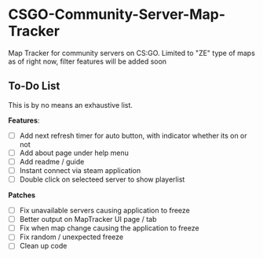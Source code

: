 # CSGO-Community-Server-Map-Tracker
Map Tracker for community servers on CS:GO.
Limited to "ZE" type of maps as of right now, filter features will be added soon


## To-Do List
This is by no means an exhaustive list.


**Features**:
- [ ] Add next refresh timer for auto button, with indicator whether its on or not
- [ ] Add about page under help menu
- [ ] Add readme / guide
- [ ] Instant connect via steam application
- [ ] Double click on selecteed server to show playerlist

**Patches**
- [ ] Fix unavailable servers causing application to freeze
- [ ] Better output on MapTracker UI page / tab
- [ ] Fix when map change causing the application to freeze
- [ ] Fix random / unexpected freeze
- [ ] Clean up code
